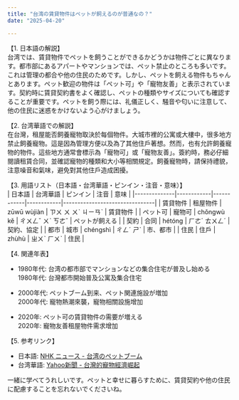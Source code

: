 ```yaml
---
title: "台湾の賃貸物件はペットが飼えるのが普通なの？"
date: "2025-04-20"

---
```


【1. 日本語の解説】  
台湾では、賃貸物件でペットを飼うことができるかどうかは物件ごとに異なります。都市部にあるアパートやマンションでは、ペット禁止のところも多いです。これは管理の都合や他の住民のためです。しかし、ペットを飼える物件もちゃんとあります。ペット歓迎の物件は「ペット可」や「寵物友善」と表示されています。契約時に賃貸契約書をよく確認し、ペットの種類やサイズについても確認することが重要です。ペットを飼う際には、礼儀正しく、騒音や匂いに注意して、他の住民に迷惑をかけないよう心がけましょう。

【2. 台湾華語での解説】  
在台灣，租屋能否飼養寵物取決於每個物件。大城市裡的公寓或大樓中，很多地方禁止飼養寵物。這是因為管理方便以及為了其他住戶著想。然而，也有允許飼養寵物的物件。這些地方通常會標示為「寵物可」或「寵物友善」。簽約時，務必仔細閱讀租賃合同，並確認寵物的種類和大小等相關規定。飼養寵物時，請保持禮貌，注意噪音和氣味，避免對其他住戶造成困擾。

【3. 用語リスト（日本語・台湾華語・ピンイン・注音・意味）】  
| 日本語       | 台湾華語   | ピンイン   | 注音       | 意味                           |
|--------------|------------|------------|------------|--------------------------------|
| 賃貸物件     | 租屋物件   | zūwū wùjiàn | ㄗㄨ ㄨ ㄨˋ ㄐㄧㄢˋ | 賃貸物件                        |
| ペット可     | 寵物可     | chǒngwù kě | ㄔㄨㄥˇ ㄨˋ ㄎㄜˇ      | ペットが飼える                   |
| 契約         | 合同       | hétóng     | ㄏㄜˊ ㄊㄨㄥˊ          | 契約、協定                      |
| 都市         | 城市       | chéngshì   | ㄔㄥˊ ㄕˋ            | 市、都市                        |
| 住民         | 住戶       | zhùhù      | ㄓㄨˋ ㄏㄨˋ          | 住民                            |

【4. 関連年表】  
- 1980年代: 台湾の都市部でマンションなどの集合住宅が普及し始める  
  1980年代: 台灣都市開始普及公寓及集合住宅

- 2000年代: ペットブーム到来、ペット関連施設が増加  
  2000年代: 寵物熱潮來襲，寵物相關設施增加

- 2020年: ペット可の賃貸物件の需要が増える  
  2020年: 寵物友善租屋物件需求增加

【5. 参考リンク】  
- 日本語: [NHK ニュース - 台湾のペットブーム](https://www3.nhk.or.jp/news/html/20210917/k10013206111000.html)  
- 台湾華語: [Yahoo新聞 - 台灣的寵物經濟崛起](https://tw.news.yahoo.com)

一緒に学べてうれしいです。ペットと幸せに暮らすために、賃貸契約や他の住民に配慮することを忘れないでくださいね。
